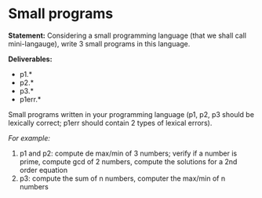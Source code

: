 # Small programs

**Statement:** Considering a small programming language (that we shall call mini-langauge), write 3 small programs in this language.

**Deliverables:** 
- p1.*
- p2.*
- p3.*
- p1err.*

Small programs written in your programming language  (p1, p2, p3  should be lexically correct; p1err should contain 2 types of lexical errors).

*For example:* 

1. p1 and p2: compute de max/min of 3 numbers; verify if a number is prime, compute gcd of 2 numbers, compute the solutions for a 2nd order equation
2. p3: compute the sum of n numbers, computer the max/min of n numbers